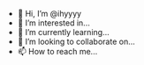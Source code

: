 - 👋 Hi, I’m @ihyyyy
- 👀 I’m interested in...
- 🌱 I’m currently learning...
- 💞️ I’m looking to collaborate on... 
- 📫 How to reach me...

<!---
hiden info!
--->
